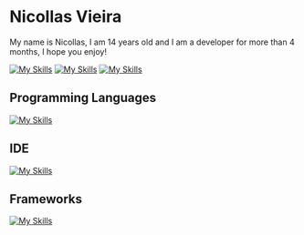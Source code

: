 # Nicollas Vieira

My name is Nicollas, I am 14 years old and I am a developer for more than 4 months, I hope you enjoy!

[![My Skills](https://skillicons.dev/icons?i=twitter)](https://skillicons.dev)
[![My Skills](https://skillicons.dev/icons?i=linkedin)](https://skillicons.dev)
[![My Skills](https://skillicons.dev/icons?i=discord)](https://skillicons.dev)


## Programming Languages

[![My Skills](https://skillicons.dev/icons?i=js,html,css)](https://skillicons.dev)

## IDE

[![My Skills](https://skillicons.dev/icons?i=vscode,idea)](https://skillicons.dev)

## Frameworks

[![My Skills](https://skillicons.dev/icons?i=nodejs)](https://skillicons.dev)




